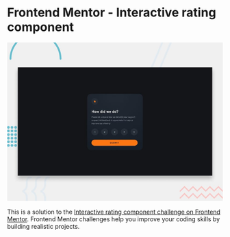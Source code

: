 # Frontend Mentor - Interactive rating component

![Design preview for the Interactive rating component coding challenge](./design/desktop-preview.jpg)

This is a solution to the [Interactive rating component challenge on Frontend Mentor](https://www.frontendmentor.io/challenges/interactive-rating-component-koxpeBUmI). Frontend Mentor challenges help you improve your coding skills by building realistic projects. 